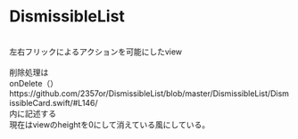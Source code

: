 # DismissibleList <br>
<br>
 左右フリックによるアクションを可能にしたview<br>
<br>
 削除処理は<br>
 onDelete（）　https://github.com/2357or/DismissibleList/blob/master/DismissibleList/DismissibleCard.swift/#L146/<br>
 内に記述する<br>
 現在はviewのheightを0にして消えている風にしている。

